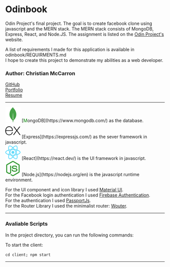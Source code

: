 # Odinbook

Odin Project's final project. The goal is to create facebook clone using javascript and the MERN stack. The MERN stack consists of MongoDB, Express, React, and Node.JS. The assignment is listed on the [Odin Project's](https://www.theodinproject.com/lessons/nodejs-odin-book) website.

A list of requirements I made for this application is available in odinbook/REQUIRMENTS.md  
I hope to create this project to demonstrate my abilities as a web developer.

### Author: Christian McCarron

[GitHub](https://github.com/cgmccarron)<br>
[Portfolio](https://christianmccarron.com)<br>
[Resume](###)<br>

---

<img src="./resources/mongodb-color.svg">
[<span style="color: green">M</span>ongoDB](https://www.mongodb.com/) as the database.<br>
<img src="./resources/express-color.svg">
[Express](https://expressjs.com/) as the sever framework in javascript.<br>
<img src="./resources/react-color.svg">
[React](https://react.dev/) is the UI framework in javascript.<br>
<img src="./resources/nodedotjs-color.svg">
[Node.js](https://nodejs.org/en) is the javascript runtime environment.

For the UI component and icon library I used [Material UI](https://mui.com/). <br>
For the Facebook login authentication I used [Firebase Authentication](https://firebase.google.com/docs/auth).<br>
For the authentication I used [PassportJs](https://www.passportjs.org/). <br>
For the Router Library I used the minimalist router: [Wouter](https://github.com/molefrog/wouter). <br>

---

### Avaliable Scripts

In the project directory, you can run the following commands:

To start the client:

```diff
cd client; npm start
```

---
